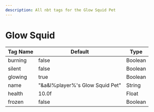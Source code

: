 ```yaml
---
description: All nbt tags for the Glow Squid Pet
---
```



# Glow Squid

| Tag Name     | Default                                                            | Type                                         |
| - | - | - |
| burning | false | Boolean |
| silent | false | Boolean |
| glowing | true | Boolean |
| name | "&a&l%player%'s Glow Squid Pet" | String |
| health | 10.0f | Float |
| frozen | false | Boolean |
